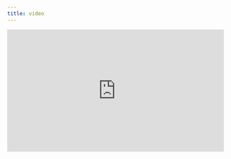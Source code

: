 ```yaml
---
title: video
---
```


<div style="padding:56.25% 0 0 0;position:relative;"><iframe src="https://player.vimeo.com/video/399219234?byline=0&portrait=0" style="position:absolute;top:0;left:0;width:100%;height:100%;" frameborder="0" allow="autoplay; fullscreen" allowfullscreen></iframe></div><script src="https://player.vimeo.com/api/player.js"></script>
